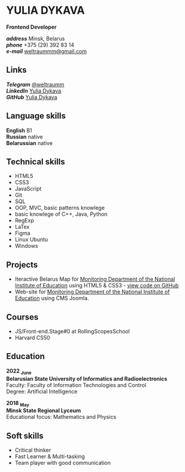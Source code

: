 # YULIA DYKAVA
**Frontend Developer**

***address*** Minsk, Belarus\
***phone*** +375 (29) 392 83 14\
***e-mail*** weltraummm@gmail.com

## Links
***Telegram*** [@weltraumm](https://t.me/weltraumm)\
***LinkedIn*** [Yulia Dykava](https://www.linkedin.com/in/yulia-dykava/)\
***GitHub*** [Yulia Dykava](https://github.com/weltraumm)

## Language skills
**English** B1\
**Russian** native\
**Belarussian** native

## Technical skills
- HTML5
- CSS3
- JavaScript
- Git
- SQL
- OOP, MVC, basic patterns knowlege
- basic knowlege of C++, Java, Python
- RegExp
- LaTex
- Figma
- Linux Ubuntu
- Windows

## Projects
- Iteractive Belarus Map for [Monitoring Department of the National Institute of Education](http://monitoring.adu.by/) using HTML5 & CSS3 - [view code on GitHub](https://github.com/weltraumm/ineractive-belarus-map/blob/master/map.html)
- Web-site for [Monitoring Department of the National Institute of Education](http://monitoring.adu.by/) using CMS Joomla.

## Courses
- JS/Front-end.Stage#0 at RollingScopesSchool
- Harvard CS50


## Education
**2022 <sub>June</sub>** \
**Belarusian State University of Informatics and Radioelectronics**\
  Faculty: Faculty of Information Technologies and Control\
  Degree: Artificial Intelligence

**2018 <sub>May</sub>** \
**Minsk State Regional Lyceum**\
  Educational focus: Mathematics and Physics
  
## Soft skills
- Critical thinker
- Fast Learner & Multi-tasking
- Team player with good communication
